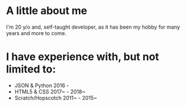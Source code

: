 # A little about me
I'm 20 y/o and, self-taught developer, as it has been my hobby for many years and more to come.

# I have experience with, but not limited to:
- JSON & Python 2016 -
- HTML5 & CSS 2017~ - 2018~
- Scratch/Hopscotch 2011~ - 2015~
